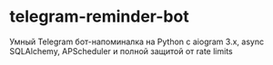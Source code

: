 # telegram-reminder-bot
Умный Telegram бот-напоминалка на Python с aiogram 3.x, async SQLAlchemy, APScheduler и полной защитой от rate limits
